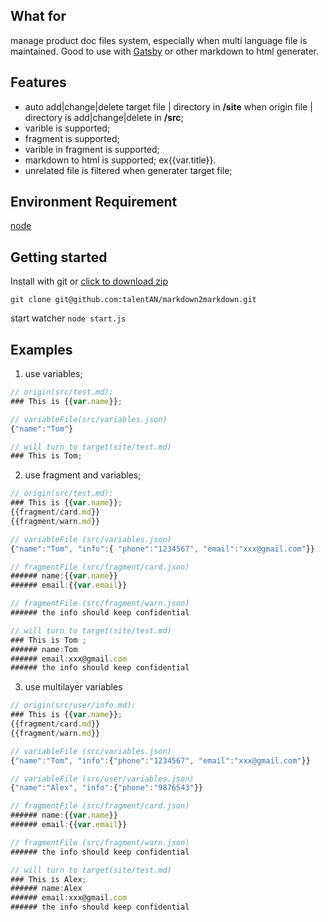 ## What for

manage product doc files system, especially when multi language file is maintained. Good to use with [Gatsby](https://www.gatsbyjs.org/) or other markdown to html generater.

## Features

- auto add|change|delete target file | directory in **/site** when origin file | directory is add|change|delete in **/src**;
- varible is supported;
- fragment is supported;
- varible in fragment is supported;
- markdown to html is supported;
  ex{{var.title}}.
- unrelated file is filtered when generater target file;

## Environment Requirement

[node](https://nodejs.org/zh-cn/download/)

## Getting started

Install with git or [click to download zip](https://github.com/talentAN/markdown2markdown/archive/master.zip)

`git clone git@github.com:talentAN/markdown2markdown.git`

start watcher
`node start.js`

## Examples

1. use variables;

```javascript
// origin(src/test.md):
### This is {{var.name}};

// variableFile(src/variables.json)
{"name":"Tom"}

// will turn to target(site/test.md)
### This is Tom;
```

2. use fragment and variables;

```javascript
// origin(src/test.md):
### This is {{var.name}};
{{fragment/card.md}}
{{fragment/warn.md}}

// variableFile (src/variables.json)
{"name":"Tom", "info":{ "phone":"1234567", "email":"xxx@gmail.com"}}

// fragmentFile (src/fragment/card.json)
###### name:{{var.name}}
###### email:{{var.email}}

// fragmentFile (src/fragment/warn.json)
###### the info should keep confidential

// will turn to target(site/test.md)
### This is Tom ;
###### name:Tom
###### email:xxx@gmail.com
###### the info should keep confidential
```

3. use multilayer variables

```javascript
// origin(src/user/info.md):
### This is {{var.name}};
{{fragment/card.md}}
{{fragment/warn.md}}

// variableFile (src/variables.json)
{"name":"Tom", "info":{"phone":"1234567", "email":"xxx@gmail.com"}}

// variableFile (src/user/variables.json)
{"name":"Alex", "info":{"phone":"9876543"}}

// fragmentFile (src/fragment/card.json)
###### name:{{var.name}}
###### email:{{var.email}}

// fragmentFile (src/fragment/warn.json)
###### the info should keep confidential

// will turn to target(site/test.md)
### This is Alex;
###### name:Alex
###### email:xxx@gmail.com
###### the info should keep confidential
```
